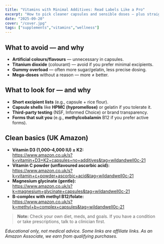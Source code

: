 ```yaml
---
title: "Vitamins with Minimal Additives: Read Labels Like a Pro"
excerpt: "How to pick cleaner capsules and sensible doses — plus straightforward options for common vitamins."
date: "2025-09-20"
cover: "/cover.jpg"
tags: ["supplements","vitamins","wellness"]
---
```


## What to avoid — and why
- **Artificial colours/flavours** — unnecessary in capsules.  
- **Titanium dioxide** (colourant) — avoid if you prefer minimal excipients.  
- **Gummy overload** — often more sugar/gelatin, less precise dosing.  
- **Mega-doses** without a reason — more ≠ better.

## What to look for — and why
- **Short excipient lists** (e.g., capsule + rice flour).  
- **Capsule shells** like **HPMC (hypromellose)** or gelatin if you tolerate it.  
- **Third-party testing** (NSF, Informed Choice) or brand transparency.  
- **Forms that suit you** (e.g., **methylcobalamin** B12 if you prefer active forms).

## Clean basics (UK Amazon)
- **Vitamin D3 (1,000–4,000 IU) ± K2:**  
  <https://www.amazon.co.uk/s?k=vitamin+D3+K2+capsules+no+additives&tag=wildandwell0c-21>
- **Vitamin C powder (unflavoured ascorbic acid):**  
  <https://www.amazon.co.uk/s?k=vitamin+c+powder+ascorbic+acid&tag=wildandwell0c-21>
- **Magnesium glycinate (gentle):**  
  <https://www.amazon.co.uk/s?k=magnesium+glycinate+capsules&tag=wildandwell0c-21>
- **B-complex with methyl B12/folate:**  
  <https://www.amazon.co.uk/s?k=methyl+b+complex+capsules&tag=wildandwell0c-21>

> **Note:** Check your own diet, meds, and goals. If you have a condition or take prescriptions, talk to a clinician first.

*Educational only, not medical advice. Some links are affiliate links. As an Amazon Associate, we earn from qualifying purchases.*

